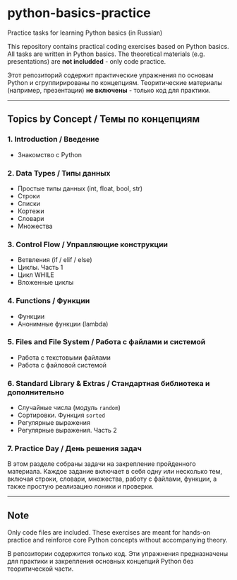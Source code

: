 # python-basics-practice
Practice tasks for learning Python basics (in Russian)

This repository contains practical coding exercises based on Python basics. All tasks are written in Python basics. The theoretical materials (e.g. presentations) are **not includded** - only code practice.

Этот репозиторий содержит практические упражнения по основам Python и сгруппирированы по концепциям. Теоритические материалы (например, презентации) **не включены** - только код для практики.

---

## Topics by Concept / Темы по концепциям

### 1. Introduction / Введение
- Знакомство с Python

### 2. Data Types / Типы данных
- Простые типы данных (int, float, bool, str)
- Строки
- Списки
- Кортежи
- Словари
- Множества

### 3. Control Flow / Управляющие конструкции
- Ветвления (if / elif / else)
- Циклы. Часть 1
- Цикл WHILE
- Вложенные циклы

### 4. Functions / Функции
- Функции
- Анонимные функции (lambda)

### 5. Files and File System / Работа с файлами и системой
- Работа с текстовыми файлами
- Работа с файловой системой

### 6. Standard Library & Extras / Стандартная библиотека и дополнительно
- Случайные числа (модуль `random`)
- Сортировки. Функция `sorted`
- Регулярные выражения
- Регулярные выражения. Часть 2

### 7. Practice Day / День решения задач
В этом разделе собраны задачи на закрепление пройденного материала. Каждое задание включает в себя одну или несколько тем, включая строки, словари, множества, работу с файлами, функции, а также простую реализацию лоники и проверки.

---

## Note

Only code files are included. These exercises are meant for hands-on practice and reinforce core Python concepts without accompanying theory.

В репозитории содержится только код. Эти упражнения предназначены для практики и закрепления основных концепций Python без теоритической части.
